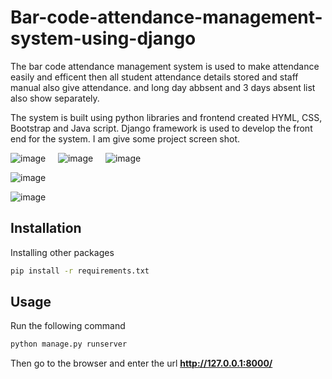 # Bar-code-attendance-management-system-using-django

The bar code attendance management system is used to make attendance easily and efficent then all student attendance details stored and staff manual also give attendance. and long day abbsent and 3 days absent list also show separately.

The system is built using python libraries and frontend created HYML, CSS, Bootstrap and Java script. Django framework is used to develop the front end for the system. I am give some project screen shot.



![image](https://github.com/Bala-V22/Bar-code-attendance-management-system-using-django/assets/134045414/68532552-b99f-49ce-a01e-e57ed19773b7)
&nbsp;
&nbsp;
 ![image](https://github.com/Bala-V22/Bar-code-attendance-management-system-using-django/assets/134045414/d666538b-a468-4315-9df3-c2c9a1cd0a2a)
&nbsp;
&nbsp;
![image](https://github.com/Bala-V22/Bar-code-attendance-management-system-using-django/assets/134045414/8ef26dc5-8f8c-4e15-a7ba-5a36cd9b98c9)
&nbsp;
&nbsp;

![image](https://github.com/Bala-V22/Bar-code-attendance-management-system-using-django/assets/134045414/3fb1ca55-a11b-4d31-b8ae-4cd366d9d11a)
&nbsp;
&nbsp;

![image](https://github.com/Bala-V22/Bar-code-attendance-management-system-using-django/assets/134045414/c2350e60-c537-462a-b97f-14b72c6bc7eb)

 




## Installation

Installing other packages

```bash
pip install -r requirements.txt
```

## Usage

Run the following command

```bash
python manage.py runserver
```

Then go to the browser and enter the url **http://127.0.0.1:8000/**

&nbsp;


